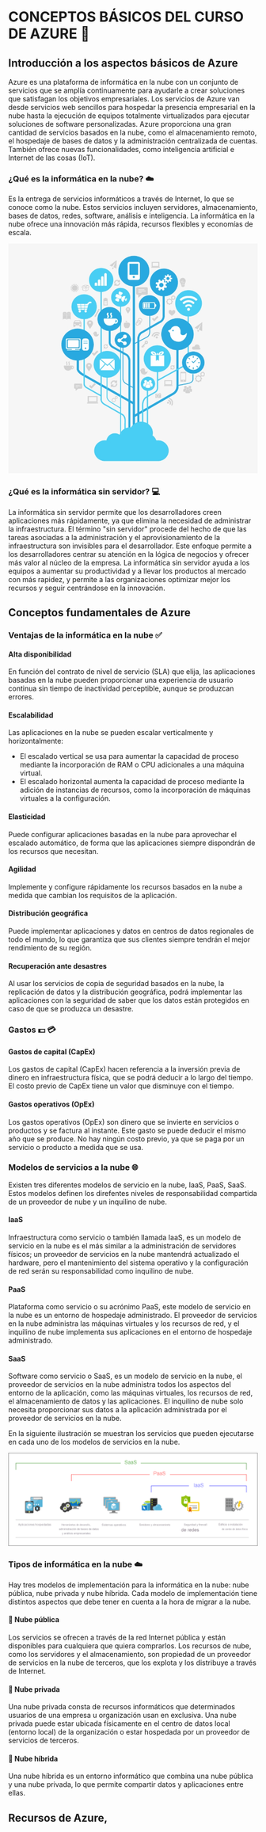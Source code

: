 # CONCEPTOS BÁSICOS DEL CURSO DE AZURE :notebook:

## Introducción a los aspectos básicos de Azure
Azure es una plataforma de informática en la nube con un conjunto de servicios que se amplía continuamente para ayudarle a crear soluciones que satisfagan los objetivos empresariales. Los servicios de Azure van desde servicios web sencillos para hospedar la presencia empresarial en la nube hasta la ejecución de equipos totalmente virtualizados para ejecutar soluciones de software personalizadas. Azure proporciona una gran cantidad de servicios basados en la nube, como el almacenamiento remoto, el hospedaje de bases de datos y la administración centralizada de cuentas. También ofrece nuevas funcionalidades, como inteligencia artificial e Internet de las cosas (IoT).

### ¿Qué es la informática en la nube? :cloud:
Es la entrega de servicios informáticos a través de Internet, lo que se conoce como la nube. Estos servicios incluyen servidores, almacenamiento, bases de datos, redes, software, análisis e inteligencia. La informática en la nube ofrece una innovación más rápida, recursos flexibles y economías de escala.

![Imagen. Nube informática](/nube-informtica.jpg)

### ¿Qué es la informática sin servidor? :computer:
La informática sin servidor permite que los desarrolladores creen aplicaciones más rápidamente, ya que elimina la necesidad de administrar la infraestructura.
El término "sin servidor" procede del hecho de que las tareas asociadas a la administración y el aprovisionamiento de la infraestructura son invisibles para el desarrollador. Este enfoque permite a los desarrolladores centrar su atención en la lógica de negocios y ofrecer más valor al núcleo de la empresa. La informática sin servidor ayuda a los equipos a aumentar su productividad y a llevar los productos al mercado con más rapidez, y permite a las organizaciones optimizar mejor los recursos y seguir centrándose en la innovación.

## Conceptos fundamentales de Azure
### Ventajas de la informática en la nube :white_check_mark:
#### **Alta disponibilidad**
En función del contrato de nivel de servicio (SLA) que elija, las aplicaciones basadas en la nube pueden proporcionar una experiencia de usuario continua sin tiempo de inactividad perceptible, aunque se produzcan errores.

#### **Escalabilidad**
Las aplicaciones en la nube se pueden escalar verticalmente y horizontalmente:
- El escalado vertical se usa para aumentar la capacidad de proceso mediante la incorporación de RAM o CPU adicionales a una máquina virtual.
- El escalado horizontal aumenta la capacidad de proceso mediante la adición de instancias de recursos, como la incorporación de máquinas virtuales a la configuración.

#### **Elasticidad**
Puede configurar aplicaciones basadas en la nube para aprovechar el escalado automático, de forma que las aplicaciones siempre dispondrán de los recursos que necesitan.

#### **Agilidad**
Implemente y configure rápidamente los recursos basados en la nube a medida que cambian los requisitos de la aplicación.

#### **Distribución geográfica**
Puede implementar aplicaciones y datos en centros de datos regionales de todo el mundo, lo que garantiza que sus clientes siempre tendrán el mejor rendimiento de su región.

#### **Recuperación ante desastres**
Al usar los servicios de copia de seguridad basados en la nube, la replicación de datos y la distribución geográfica, podrá implementar las aplicaciones con la seguridad de saber que los datos están protegidos en caso de que se produzca un desastre.

### Gastos :dollar: :credit_card:
#### **Gastos de capital (CapEx)**
Los gastos de capital (CapEx) hacen referencia a la inversión previa de dinero en infraestructura física, que se podrá deducir a lo largo del tiempo. El costo previo de CapEx tiene un valor que disminuye con el tiempo.
#### **Gastos operativos (OpEx)**
Los gastos operativos (OpEx) son dinero que se invierte en servicios o productos y se factura al instante. Este gasto se puede deducir el mismo año que se produce. No hay ningún costo previo, ya que se paga por un servicio o producto a medida que se usa.

### Modelos de servicios a la nube :globe_with_meridians:
Existen tres diferentes modelos de servicio en la nube, IaaS, PaaS, SaaS. Estos modelos definen los direfentes niveles de responsabilidad compartida de un proveedor de nube y un inquilino de nube.
#### **IaaS**
Infraestructura como servicio o también llamada IaaS, es un modelo de servicio en la nube es el más similar a la administración de servidores físicos; un proveedor de servicios en la nube mantendrá actualizado el hardware, pero el mantenimiento del sistema operativo y la configuración de red serán su responsabilidad como inquilino de nube. 
#### **PaaS**
Plataforma como servicio o su acrónimo PaaS, este modelo de servicio en la nube es un entorno de hospedaje administrado. El proveedor de servicios en la nube administra las máquinas virtuales y los recursos de red, y el inquilino de nube implementa sus aplicaciones en el entorno de hospedaje administrado. 
#### **SaaS**
Software como servicio o SaaS, es un modelo de servicio en la nube, el proveedor de servicios en la nube administra todos los aspectos del entorno de la aplicación, como las máquinas virtuales, los recursos de red, el almacenamiento de datos y las aplicaciones. El inquilino de nube solo necesita proporcionar sus datos a la aplicación administrada por el proveedor de servicios en la nube.

En la siguiente ilustración se muestran los servicios que pueden ejecutarse en cada uno de los modelos de servicios en la nube.

![Imagen. IaaS, PaaS, SaaS](iaas-paas-saas-expanded.png)

### Tipos de informática en la nube :cloud:
Hay tres modelos de implementación para la informática en la nube: nube pública, nube privada y nube híbrida. Cada modelo de implementación tiene distintos aspectos que debe tener en cuenta a la hora de migrar a la nube.
#### :large_blue_diamond: **Nube pública**
Los servicios se ofrecen a través de la red Internet pública y están disponibles para cualquiera que quiera comprarlos. Los recursos de nube, como los servidores y el almacenamiento, son propiedad de un proveedor de servicios en la nube de terceros, que los explota y los distribuye a través de Internet.
#### :large_blue_diamond: **Nube privada**
Una nube privada consta de recursos informáticos que determinados usuarios de una empresa u organización usan en exclusiva. Una nube privada puede estar ubicada físicamente en el centro de datos local (entorno local) de la organización o estar hospedada por un proveedor de servicios de terceros.
#### :large_blue_diamond: **Nube híbrida**
Una nube híbrida es un entorno informático que combina una nube pública y una nube privada, lo que permite compartir datos y aplicaciones entre ellas.

## Recursos de Azure, 

